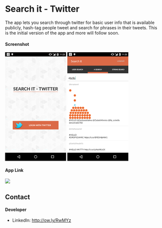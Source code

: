 # Search it - Twitter

The app lets you search through twitter for basic user info that is available publicly, hash-tag people tweet and search for phrases in their tweets. This is the initial version of the app and more will follow soon.

#### Screenshot
<img src="https://github.com/v-singhal/twittersearch/blob/v1.0.1/Screenshots/1.%20login.png" width="200">
<img src="https://github.com/v-singhal/twittersearch/blob/v1.0.1/Screenshots/2.%20hash_tag_search.png" width="200">

#### App Link
<!-- edit this image location -->
<a href="https://play.google.com/store/apps/details?id=com.vbstudio.twittersearch" target="_blank"><img src="https://raw.github.com/repat/README-template/master/googleplay.png"></a>

## Contact
#### Developer
* LinkedIn: http://ow.ly/RwMYz
